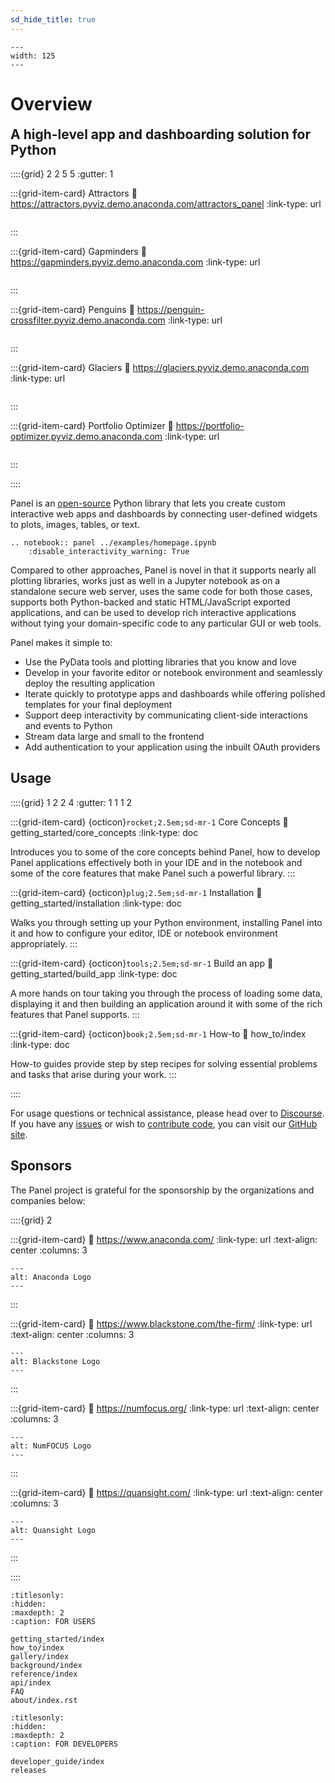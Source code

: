 ```yaml
---
sd_hide_title: true
---
```


```{image} _static/logo_stacked.png
---
width: 125
---
```

# Overview

<h2 style="margin-top: 0.3em;">A high-level app and dashboarding solution for Python</h2>

::::{grid} 2 2 5 5
:gutter: 1

:::{grid-item-card} Attractors
:link: https://attractors.pyviz.demo.anaconda.com/attractors_panel
:link-type: url

```{image} https://assets.holoviews.org/panel/thumbnails/index/attractors.png
```
:::

:::{grid-item-card} Gapminders
:link: https://gapminders.pyviz.demo.anaconda.com
:link-type: url

```{image} https://assets.holoviews.org/panel/thumbnails/index/gapminders.png
```
:::

:::{grid-item-card} Penguins
:link: https://penguin-crossfilter.pyviz.demo.anaconda.com
:link-type: url

```{image} https://assets.holoviews.org/panel/thumbnails/index/penguins.png
```
:::

:::{grid-item-card} Glaciers
:link: https://glaciers.pyviz.demo.anaconda.com
:link-type: url

```{image} https://assets.holoviews.org/panel/thumbnails/index/glaciers.png
```
:::

:::{grid-item-card} Portfolio Optimizer
:link: https://portfolio-optimizer.pyviz.demo.anaconda.com
:link-type: url

```{image} https://assets.holoviews.org/panel/thumbnails/index/portfolio_optimizer.png
```
:::

::::

Panel is an [open-source](https://github.com/holoviz/panel/blob/main/LICENSE.txt) Python library that lets you create custom interactive web apps and dashboards by connecting user-defined widgets to plots, images, tables, or text.

```{eval-rst}
.. notebook:: panel ../examples/homepage.ipynb
    :disable_interactivity_warning: True
```

Compared to other approaches, Panel is novel in that it supports nearly all plotting libraries, works just as well in a Jupyter notebook as on a standalone secure web server, uses the same code for both those cases, supports both Python-backed and static HTML/JavaScript exported applications, and can be used to develop rich interactive applications without tying your domain-specific code to any particular GUI or web tools.

Panel makes it simple to:

- Use the PyData tools and plotting libraries that you know and love
- Develop in your favorite editor or notebook environment and seamlessly deploy the resulting application
- Iterate quickly to prototype apps and dashboards while offering polished templates for your final deployment
- Support deep interactivity by communicating client-side interactions and events to Python
- Stream data large and small to the frontend
- Add authentication to your application using the inbuilt OAuth providers

## Usage

::::{grid} 1 2 2 4
:gutter: 1 1 1 2

:::{grid-item-card} {octicon}`rocket;2.5em;sd-mr-1` Core Concepts
:link: getting_started/core_concepts
:link-type: doc

Introduces you to some of the core concepts behind Panel, how to develop Panel applications effectively both in your IDE and in the notebook and some of the core features that make Panel such a powerful library.
:::

:::{grid-item-card} {octicon}`plug;2.5em;sd-mr-1` Installation
:link: getting_started/installation
:link-type: doc

Walks you through setting up your Python environment, installing Panel into it and how to configure your editor, IDE or notebook environment appropriately.
:::

:::{grid-item-card} {octicon}`tools;2.5em;sd-mr-1` Build an app
:link: getting_started/build_app
:link-type: doc

A more hands on tour taking you through the process of loading some data, displaying it and then building an application around it with some of the rich features that Panel supports.
:::

:::{grid-item-card} {octicon}`book;2.5em;sd-mr-1` How-to
:link: how_to/index
:link-type: doc

How-to guides provide step by step recipes for solving essential problems and tasks that arise during your work.
:::

::::

For usage questions or technical assistance, please head over to [Discourse](https://discourse.holoviz.org/). If you have any [issues](https://github.com/holoviz/panel/issues) or wish to [contribute code](https://help.github.com/articles/about-pull-requests), you can visit our [GitHub site](https://github.com/holoviz/panel).

## Sponsors

The Panel project is grateful for the sponsorship by the organizations and companies below:

::::{grid} 2

:::{grid-item-card}
:link: https://www.anaconda.com/
:link-type: url
:text-align: center
:columns: 3

```{image} https://static.bokeh.org/sponsor/anaconda.png
---
alt: Anaconda Logo
---
```
:::


:::{grid-item-card}
:link: https://www.blackstone.com/the-firm/
:link-type: url
:text-align: center
:columns: 3

```{image} https://static.bokeh.org/sponsor/blackstone.png
---
alt: Blackstone Logo
---
```
:::

:::{grid-item-card}
:link: https://numfocus.org/
:link-type: url
:text-align: center
:columns: 3

```{image} https://numfocus.org/wp-content/uploads/2017/03/numfocusweblogo_orig-1.png
---
alt: NumFOCUS Logo
---
```
:::

:::{grid-item-card}
:link: https://quansight.com/
:link-type: url
:text-align: center
:columns: 3

```{image} https://assets.holoviz.org/logos/Quansight-logo.svg
---
alt: Quansight Logo
---
```
:::

::::


```{toctree}
:titlesonly:
:hidden:
:maxdepth: 2
:caption: FOR USERS

getting_started/index
how_to/index
gallery/index
background/index
reference/index
api/index
FAQ
about/index.rst
```

```{toctree}
:titlesonly:
:hidden:
:maxdepth: 2
:caption: FOR DEVELOPERS

developer_guide/index
releases
```
